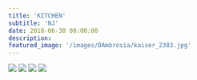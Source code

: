 ```yaml
---
title: 'KITCHEN'
subtitle: 'NJ'
date: 2018-06-30 00:00:00
description: 
featured_image: '/images/DAmbrosia/kaiser_2383.jpg'
---
```


<div class="gallery" data-columns="2">
	<img src="/images/DAmbrosia/kaiser_2383.jpg">
	<img src="/images/DAmbrosia/kaiser_2388.jpg">
	<img src="/images/DAmbrosia/Kaiser_2399.jpg">
	<img src="/images/DAmbrosia/kaiser_23790.jpg">
</div>
